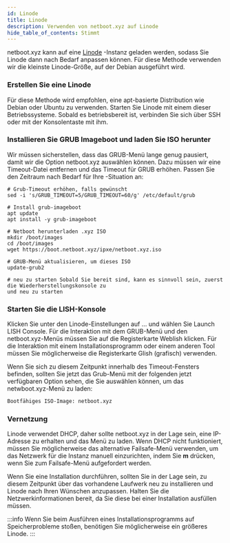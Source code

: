 ```yaml
---
id: Linode
title: Linode
description: Verwenden von netboot.xyz auf Linode
hide_table_of_contents: Stimmt
---
```


netboot.xyz kann auf eine [Linode](https://linode.com) -Instanz geladen werden, sodass Sie Linode dann nach Bedarf anpassen können. Für diese Methode verwenden wir die kleinste Linode-Größe, auf der Debian ausgeführt wird.

### Erstellen Sie eine Linode

Für diese Methode wird empfohlen, eine apt-basierte Distribution wie Debian oder Ubuntu zu verwenden. Starten Sie Linode mit einem dieser Betriebssysteme. Sobald es betriebsbereit ist, verbinden Sie sich über SSH oder mit der Konsolentaste mit ihm.

### Installieren Sie GRUB Imageboot und laden Sie ISO herunter

Wir müssen sicherstellen, dass das GRUB-Menü lange genug pausiert, damit wir die Option netboot.xyz auswählen können. Dazu müssen wir eine Timeout-Datei entfernen und das Timeout für GRUB erhöhen. Passen Sie den Zeitraum nach Bedarf für Ihre -Situation an:

```shell
# Grub-Timeout erhöhen, falls gewünscht
sed -i 's/GRUB_TIMEOUT=5/GRUB_TIMEOUT=60/g' /etc/default/grub

# Install grub-imageboot
apt update
apt install -y grub-imageboot

# Netboot herunterladen .xyz ISO
mkdir /boot/images
cd /boot/images
wget https://boot.netboot.xyz/ipxe/netboot.xyz.iso

# GRUB-Menü aktualisieren, um dieses ISO
update-grub2

# neu zu starten Sobald Sie bereit sind, kann es sinnvoll sein, zuerst die Wiederherstellungskonsole zu
und neu zu starten
```

### Starten Sie die LISH-Konsole

Klicken Sie unter den Linode-Einstellungen auf ... und wählen Sie Launch LISH Console. Für die Interaktion mit dem GRUB-Menü und den netboot.xyz-Menüs müssen Sie auf die Registerkarte Weblish klicken. Für die Interaktion mit einem Installationsprogramm oder einem anderen Tool müssen Sie möglicherweise die Registerkarte Glish (grafisch) verwenden.

Wenn Sie sich zu diesem Zeitpunkt innerhalb des Timeout-Fensters befinden, sollten Sie jetzt das Grub-Menü mit der folgenden jetzt verfügbaren Option sehen, die Sie auswählen können, um das netwboot.xyz-Menü zu laden:

```bash
Bootfähiges ISO-Image: netboot.xyz
```

### Vernetzung

Linode verwendet DHCP, daher sollte netboot.xyz in der Lage sein, eine IP-Adresse zu erhalten und das Menü zu laden. Wenn DHCP nicht funktioniert, müssen Sie möglicherweise das alternative Failsafe-Menü verwenden, um das Netzwerk für die Instanz manuell einzurichten, indem Sie **m** drücken, wenn Sie zum Failsafe-Menü aufgefordert werden.

Wenn Sie eine Installation durchführen, sollten Sie in der Lage sein, zu diesem Zeitpunkt über das vorhandene Laufwerk neu zu installieren und Linode nach Ihren Wünschen anzupassen. Halten Sie die Netzwerkinformationen bereit, da Sie diese bei einer Installation ausfüllen müssen.

:::info
Wenn Sie beim Ausführen eines Installationsprogramms auf Speicherprobleme stoßen, benötigen Sie möglicherweise ein größeres Linode.
:::
